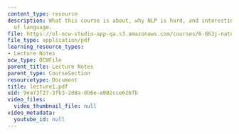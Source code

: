 ```yaml
---
content_type: resource
description: What this course is about, why NLP is hard, and interesting and the ingredents
  of language.
file: https://ol-ocw-studio-app-qa.s3.amazonaws.com/courses/6-863j-natural-language-and-the-computer-representation-of-knowledge-spring-2003/9ea73f273fb32d8a0b6ee002cce626fb_lecture1.pdf
file_type: application/pdf
learning_resource_types:
- Lecture Notes
ocw_type: OCWFile
parent_title: Lecture Notes
parent_type: CourseSection
resourcetype: Document
title: lecture1.pdf
uid: 9ea73f27-3fb3-2d8a-0b6e-e002cce626fb
video_files:
  video_thumbnail_file: null
video_metadata:
  youtube_id: null
---
```

